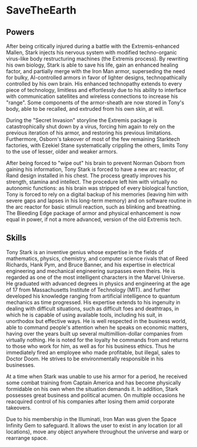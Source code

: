 [comment]: <> ( Chandra 111118020)
# SaveTheEarth
## Powers    
After being critically injured during a battle with the Extremis-enhanced Mallen, Stark injects his nervous system with modified techno-organic virus-like body restructuring machines (the Extremis process). By rewriting his own biology, Stark is able to save his life, gain an enhanced healing factor, and partially merge with the Iron Man armor, superseding the need for bulky, AI-controlled armors in favor of lighter designs, technopathically controlled by his own brain. His enhanced technopathy extends to every piece of technology, limitless and effortlessly due to his ability to interface with communication satellites and wireless connections to increase his "range". Some components of the armor-sheath are now stored in Tony's body, able to be recalled, and extruded from his own skin, at will.

During the "Secret Invasion" storyline the Extremis package is catastrophically shut down by a virus, forcing him again to rely on the previous iteration of his armor, and restoring his previous limitations. Furthermore, Osborn's takeover of most of the few remaining Starktech factories, with Ezekiel Stane systematically crippling the others, limits Tony to the use of lesser, older and weaker armors.

After being forced to "wipe out" his brain to prevent Norman Osborn from gaining his information, Tony Stark is forced to have a new arc reactor, of Rand design installed in his chest. The process greatly improves his strength, stamina and intellect. The procedure left him with virtually no autonomic functions: as his brain was stripped of every biological function, Tony is forced to rely on a digital backup of his memories (leaving him with severe gaps and lapses in his long-term memory) and on software routine in the arc reactor for basic stimuli reaction, such as blinking and breathing. The Bleeding Edge package of armor and physical enhancement is now equal in power, if not a more advanced, version of the old Extremis tech.

## Skills      
Tony Stark is an inventive genius whose expertise in the fields of mathematics, physics, chemistry, and computer science rivals that of Reed Richards, Hank Pym, and Bruce Banner, and his expertise in electrical engineering and mechanical engineering surpasses even theirs. He is regarded as one of the most intelligent characters in the Marvel Universe. He graduated with advanced degrees in physics and engineering at the age of 17 from Massachusetts Institute of Technology (MIT). and further developed his knowledge ranging from artificial intelligence to quantum mechanics as time progressed. His expertise extends to his ingenuity in dealing with difficult situations, such as difficult foes and deathtraps, in which he is capable of using available tools, including his suit, in unorthodox but effective ways. He is well respected in the business world, able to command people's attention when he speaks on economic matters, having over the years built up several multimillion-dollar companies from virtually nothing. He is noted for the loyalty he commands from and returns to those who work for him, as well as for his business ethics. Thus he immediately fired an employee who made profitable, but illegal, sales to Doctor Doom. He strives to be environmentally responsible in his businesses.

At a time when Stark was unable to use his armor for a period, he received some combat training from Captain America and has become physically formidable on his own when the situation demands it. In addition, Stark possesses great business and political acumen. On multiple occasions he reacquired control of his companies after losing them amid corporate takeovers.

Due to his membership in the Illuminati, Iron Man was given the Space Infinity Gem to safeguard. It allows the user to exist in any location (or all locations), move any object anywhere throughout the universe and warp or rearrange space.
